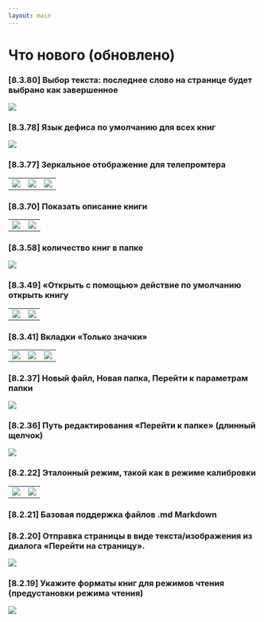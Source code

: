 ```yaml
---
layout: main
---
```


# Что нового (обновлено)

### [8.3.80] Выбор текста: последнее слово на странице будет выбрано как завершенное

<img class="i" src="8.3.80.png" />

### [8.3.78] Язык дефиса по умолчанию для всех книг

<img class="i" src="8.3.78.png" />

### [8.3.77] Зеркальное отображение для телепромтера

||||
|-|-|-|
|![](8.3.77c.jpg)|![](8.3.77a.jpg)|![](8.3.77b.jpg)|

### [8.3.70] Показать описание книги

|||
|-|-|
|![](8.3.70a.jpg)|![](8.3.70b.jpg)|


### [8.3.58] количество книг в папке

<img class="i" src="8.3.58.jpg" />

### [8.3.49] «Открыть с помощью» действие по умолчанию открыть книгу

|||
|-|-|
|![](8.3.49a.jpg)|![](8.3.49b.jpg)|


### [8.3.41] Вкладки «Только значки»

||||
|-|-|-|
|![](8.3.41a.jpg)|![](8.3.41b.jpg)|![](8.3.41c.jpg)|


### [8.2.37] Новый файл, Новая папка, Перейти к параметрам папки

<img class="i" src="8.2.37.jpg" />

### [8.2.36] Путь редактирования «Перейти к папке» (длинный щелчок)

<img class="i" src="8.2.36.jpg" />


### [8.2.22] Эталонный режим, такой как в режиме калибровки

|||
|-|-|
|![](8.2.22a.jpg)|![](8.2.22b.jpg)|

### [8.2.21] Базовая поддержка файлов .md Markdown

### [8.2.20] Отправка страницы в виде текста/изображения из диалога «Перейти на страницу».

<img class="i" src="8.2.20.jpg" />

### [8.2.19] Укажите форматы книг для режимов чтения (предустановки режима чтения)

<img class="i" src="8.2.19.jpg" />
